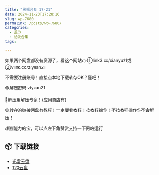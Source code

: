 ```yaml
---
title: "黑框合集 17-21"
date: 2024-11-23T17:28:16
slug: wp-7680
permalink: /posts/wp-7680/
categories:
  - 盖📺
  - 恰饭合集
tags:

---
```


如果两个网盘都没有资源了，看这个网站👉①link3.cc/xianyu21或②vlink.cc/ziyuan21

不需要注册账号！直接点本地下载转存OK？懂吧！

🟢解压密码:ziyuan21

🔵解压用解压专家！(应用商店有)

🟡转存的链接网盘有教程！一定要看教程！按教程操作！不按教程操作你不会解压！

💰🈶能力的宝，可以点左下角赞赏支持一下网站运行

## 📦 下载链接
- [迅雷云盘](https://blziyuan21.com/pay-download/7680?key=7ba4bdf8fa&down_id=0)
- [123云盘](https://blziyuan21.com/pay-download/7680?key=7ba4bdf8fa&down_id=1)


